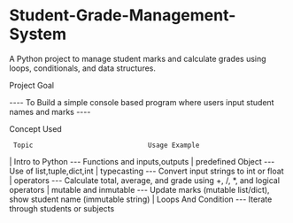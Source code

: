 # Student-Grade-Management-System
A Python project to manage student marks and calculate grades using loops, conditionals, and data structures.

Project Goal 

---- To Build a simple console based program where users input student names and marks ----

Concept Used 

     Topic                             Usage Example 
| Intro to Python          ---      Functions and inputs,outputs
| predefined Object        ---     Use of list,tuple,dict,int 
| typecasting              ---  Convert input strings to int or float
| operators                --- Calculate total, average, and grade using +, /, *, and logical operators
| mutable and inmutable    --- Update marks (mutable list/dict), show student name (immutable string)
| Loops And Condition      --- Iterate through students or subjects
